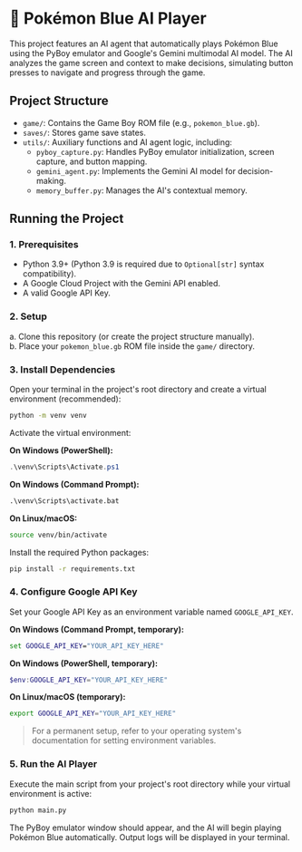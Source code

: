 # 🤖 Pokémon Blue AI Player

This project features an AI agent that automatically plays Pokémon Blue using the PyBoy emulator and Google's Gemini multimodal AI model. The AI analyzes the game screen and context to make decisions, simulating button presses to navigate and progress through the game.

## Project Structure

- `game/`: Contains the Game Boy ROM file (e.g., `pokemon_blue.gb`).
- `saves/`: Stores game save states.
- `utils/`: Auxiliary functions and AI agent logic, including:
  - `pyboy_capture.py`: Handles PyBoy emulator initialization, screen capture, and button mapping.
  - `gemini_agent.py`: Implements the Gemini AI model for decision-making.
  - `memory_buffer.py`: Manages the AI's contextual memory.

## Running the Project

### 1. Prerequisites

- Python 3.9+ (Python 3.9 is required due to `Optional[str]` syntax compatibility).
- A Google Cloud Project with the Gemini API enabled.
- A valid Google API Key.

### 2. Setup

a. Clone this repository (or create the project structure manually).  
b. Place your `pokemon_blue.gb` ROM file inside the `game/` directory.

### 3. Install Dependencies

Open your terminal in the project's root directory and create a virtual environment (recommended):

```bash
python -m venv venv
```

Activate the virtual environment:

**On Windows (PowerShell):**
```powershell
.\venv\Scripts\Activate.ps1
```

**On Windows (Command Prompt):**
```cmd
.\venv\Scripts\activate.bat
```

**On Linux/macOS:**
```bash
source venv/bin/activate
```

Install the required Python packages:

```bash
pip install -r requirements.txt
```

### 4. Configure Google API Key

Set your Google API Key as an environment variable named `GOOGLE_API_KEY`.

**On Windows (Command Prompt, temporary):**
```cmd
set GOOGLE_API_KEY="YOUR_API_KEY_HERE"
```

**On Windows (PowerShell, temporary):**
```powershell
$env:GOOGLE_API_KEY="YOUR_API_KEY_HERE"
```

**On Linux/macOS (temporary):**
```bash
export GOOGLE_API_KEY="YOUR_API_KEY_HERE"
```

> For a permanent setup, refer to your operating system's documentation for setting environment variables.

### 5. Run the AI Player

Execute the main script from your project's root directory while your virtual environment is active:

```bash
python main.py
```

The PyBoy emulator window should appear, and the AI will begin playing Pokémon Blue automatically. Output logs will be displayed in your terminal.